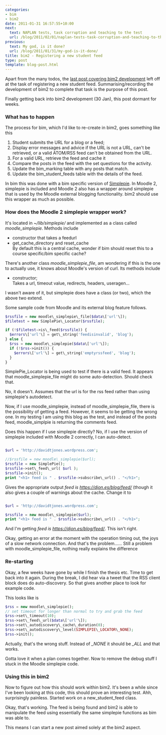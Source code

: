 ```yaml
---
categories:
- bim
- bim2
date: 2011-01-31 16:57:55+10:00
next:
  text: NAPLAN tests, task corruption and teaching to the test
  url: /blog/2011/02/01/naplan-tests-task-corruption-and-teaching-to-the-test/
previous:
  text: My god, is it done?
  url: /blog/2011/01/31/my-god-is-it-done/
title: bim2 - Registering a new student feed
type: post
template: blog-post.html
---
```

Apart from the many todos, the [last post covering bim2 development](/blog/2010/12/30/progressing-the-student-interface-for-bim2/) left off at the task of registering a new student feed. Summarising/recording the development of bim2 to complete that task is the purpose of this post.

Finally getting back into bim2 development (30 Jan), this post dormant for weeks.

### What has to happen

The process for bim, which I'd like to re-create in bim2, goes something like this

1. Student submits the URL for a blog or a feed;
2. Display error messages and advice if the URL is not a URL, can't be retrieved, or a valid ATOM/RSS feed can't be obtained from the URL.
3. For a valid URL, retrieve the feed and cache it
4. Compare the posts in the feed with the set questions for the activity.
5. Update the bim\_marking table with any posts that match.
6. Update the bim\_student\_feeds table with the details of the feed.

In bim this was done with a bim specific version of [Simplepie](http://simplepie.org/). In Moodle 2, simplepie is included and Moodle 2 also has a wrapper around simplepie that is used by the Moodle external blogging functionality. bim2 should use this wrapper as much as possible.

### How does the Moodle 2 simplepie wrapper work?

It's located in _~/lib/simplepie/_ and implemented as a class called _moodle\_simplepie_. Methods include

- constructor that takes a feedurl
- get\_cache\_directory and reset\_cache  
    By default this is a central cache, wonder if bim should reset this to a course specific/bim specific cache?

There's another class _moodle\_simplepie\_file_, am wondering if this is the one to actually use, it knows about Moodle's version of curl. Its methods include

- constructor;  
    Takes a url, timeout value, redirects, headers, useragen...

I wasn't aware of it, but simplepie does have a class (or two), which the above two extend.

Some sample code from Moodle and its external blog feature follows.

```php 
$rssfile = new moodle\_simplepie\_file($data\['url'\]); 
$filetest = new SimplePie\_Locator($rssfile);

if (!$filetest->is\_feed($rssfile)) { 
  $errors\['url'\] = get\_string('feedisinvalid', 'blog'); 
} else { 
  $rss = new moodle\_simplepie($data\['url'\]); 
  if (!$rss->init()) { 
    $errors\['url'\] = get\_string('emptyrssfeed', 'blog'); 
  } 
}
```

SimplePie\_Locator is being used to test if there is a valid feed. It appears that moodle\_simplepie\_file might do some auto-detection. Should check that.

No, it doesn't. Assumes that the url is for the rss feed rather than using simplepie's autodetect.

Now, if I use moodle\_simplepie, instead of moodle\_simplepie\_file, there is the possibility of getting a feed. However, it seems to be getting the wrong one. In my testing I am using this blog as the test, and instead of the posts feed, moodle\_simplpie is returning the comments feed.

Does this happen if I use simplepie directly? No, if I use the version of simplepie included with Moodle 2 correctly, I can auto-detect.

```php

$url = 'http://davidtjones.wordpress.com';

//$rssfile = new moodle\_simplepie($url); 
$rssfile = new SimplePie(); 
$rssfile->set\_feed\_url( $url ); 
$rssfile->init(); 
print "<h1> feed is " . $rssfile->subscribe\_url() . "</h1>";
```

Gives the appropriate output _feed is https://djon.es/blog/feed/_ (though it also gives a couple of warnings about the cache. Change it to 
```php

$url = 'http://davidtjones.wordpress.com';

$rssfile = new moodle\_simplepie($url); 
print "<h1> feed is " . $rssfile->subscribe\_url() . "</h1>";
```

And I'm getting _feed is https://djon.es/blog/feed/_. This isn't right.

Okay, getting an error at the moment with the operation timing out, the joys of a slow network connection. And that's the problem...... Still a problem with moodle\_simplepie\_file, nothing really explains the difference

### Re-starting

Okay, a few weeks have gone by while I finish the thesis etc. Time to get back into it again. During the break, I did hear via a tweet that the RSS client block does do auto-discovery. So that gives another place to look for example code.

This looks like is 
```php
$rss = new moodle\_simplepie(); 
// set timeout for longer than normal to try and grab the feed 
$rss->set\_timeout(10); 
$rss->set\_feed\_url($data\['url'\]); 
$rss->set\_autodiscovery\_cache\_duration(0); 
$rss->set\_autodiscovery\_level(SIMPLEPIE\_LOCATOR\_NONE); 
$rss->init(); 
```

Actually, that's the wrong stuff. Instead of _\_NONE_ it should be _\_ALL_ and that works.

Gotta love it when a plan comes together. Now to remove the debug stuff I stuck in the Moodle simplepie code.

### Using this in bim2

Now to figure out how this should work within bim2. It's been a while since I've been looking at this code, this should prove an interesting test. Ahh, surprisingly painless. Started work on a new\_student\_feed class.

Okay, that's working. The feed is being found and bim2 is able to manipulate the feed using essentially the same simplepie functions as bim was able to.

This means I can start a new post aimed solely at the bim2 aspect.